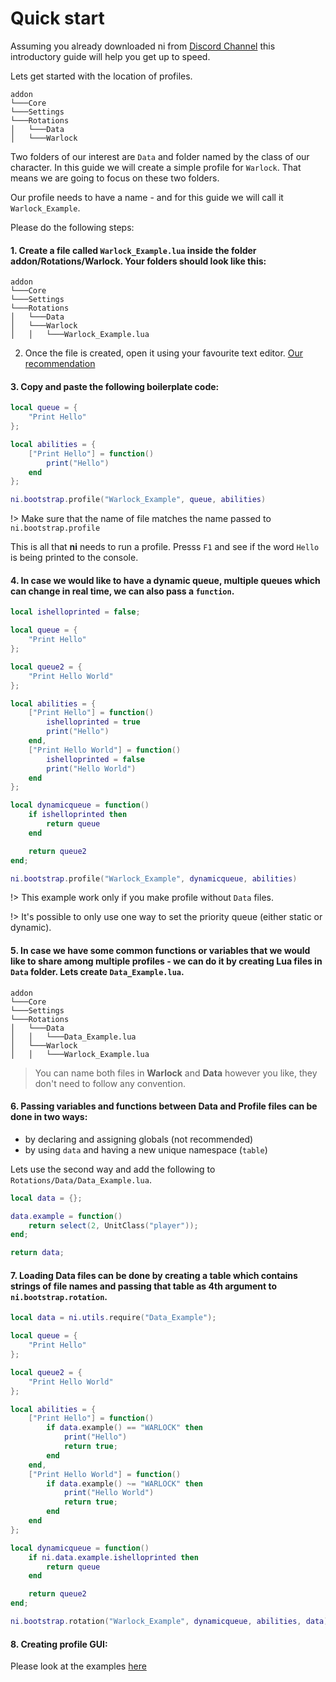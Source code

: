 # Quick start

Assuming you already downloaded ni from [Discord Channel](https://discord.gg/xBFKJc6QRr) this introductory guide will help you get up to speed.

Lets get started with the location of profiles.

```
addon
└───Core
└───Settings
└───Rotations
│	└───Data
│	└───Warlock
```

Two folders of our interest are `Data` and folder named by the class of our character. In this guide we will create a simple profile for `Warlock`. That means we are going to focus on these two folders.

Our profile needs to have a name - and for this guide we will call it `Warlock_Example`.

Please do the following steps:

#### 1. Create a file called `Warlock_Example.lua` inside the folder addon/Rotations/Warlock. Your folders should look like this:

```
addon
└───Core
└───Settings
└───Rotations
│	└───Data
│	└───Warlock
│	│	└───Warlock_Example.lua
```

2. Once the file is created, open it using your favourite text editor. [Our recommendation](getting-started/faq.md#which-text-editor-to-use)

#### 3. Copy and paste the following boilerplate code:

```lua
local queue = {
	"Print Hello"
};

local abilities = {
	["Print Hello"] = function()
		print("Hello")
	end
};

ni.bootstrap.profile("Warlock_Example", queue, abilities)
```

!> Make sure that the name of file matches the name passed to `ni.bootstrap.profile`

This is all that **ni** needs to run a profile. Presss `F1` and see if the word `Hello` is being printed to the console.

#### 4. In case we would like to have a dynamic queue, multiple queues which can change in real time, we can also pass a `function`.

```lua
local ishelloprinted = false;

local queue = {
	"Print Hello"
};

local queue2 = {
	"Print Hello World"
};

local abilities = {
	["Print Hello"] = function()
		ishelloprinted = true
		print("Hello")
	end,
	["Print Hello World"] = function()
		ishelloprinted = false
		print("Hello World")
	end
};

local dynamicqueue = function()
	if ishelloprinted then
		return queue
	end

	return queue2
end;

ni.bootstrap.profile("Warlock_Example", dynamicqueue, abilities)
```
!> This example work only if you make profile without `Data` files.

!> It's possible to only use one way to set the priority queue (either static or dynamic).

#### 5. In case we have some common functions or variables that we would like to share among multiple profiles - we can do it by creating Lua files in `Data` folder. Lets create `Data_Example.lua`.

```
addon
└───Core
└───Settings
└───Rotations
│	└───Data
│	│	└───Data_Example.lua
│	└───Warlock
│	│	└───Warlock_Example.lua
```

> You can name both files in **Warlock** and **Data** however you like, they don't need to follow any convention.

#### 6. Passing variables and functions between Data and Profile files can be done in two ways:

- by declaring and assigning globals (not recommended)
- by using `data` and having a new unique namespace (`table`)

Lets use the second way and add the following to `Rotations/Data/Data_Example.lua`.

```lua
local data = {};

data.example = function()
	return select(2, UnitClass("player"));
end;

return data;
```

#### 7. Loading Data files can be done by creating a table which contains strings of file names and passing that table as 4th argument to `ni.bootstrap.rotation`.

```lua
local data = ni.utils.require("Data_Example");

local queue = {
	"Print Hello"
};

local queue2 = {
	"Print Hello World"
};

local abilities = {
	["Print Hello"] = function()
		if data.example() == "WARLOCK" then
			print("Hello")
			return true;
		end
	end,
	["Print Hello World"] = function()
		if data.example() ~= "WARLOCK" then
			print("Hello World")
			return true;
		end
	end
};

local dynamicqueue = function()
	if ni.data.example.ishelloprinted then
		return queue
	end

	return queue2
end;

ni.bootstrap.rotation("Warlock_Example", dynamicqueue, abilities, data)
```

#### 8. Creating profile GUI:
Please look at the examples [here](https://github.com/darhanger/ni/blob/main/addon/Rotations/Generic/GUIExample.lua)